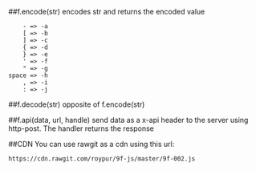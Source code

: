 ##f.encode(str)
encodes str and returns the encoded value

        - => -a
        [ => -b
        ] => -c
        { => -d
        } => -e
        ' => -f
        " => -g
    space => -h
        , => -i
        : => -j

##f.decode(str)
opposite of f.encode(str)
    
##f.api(data, url, handle)
send data as a x-api header to the server using http-post. The handler returns the response
    
##CDN
You can use rawgit as a cdn using this url:

    https://cdn.rawgit.com/roypur/9f-js/master/9f-002.js
